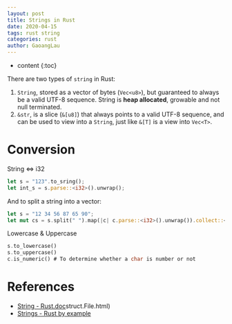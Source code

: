 ```yaml
---
layout: post
title: Strings in Rust
date: 2020-04-15
tags: rust string
categories: rust
author: GaoangLau
---
```

* content
{:toc}


There are two types of `string` in Rust: 



1. `String`, stored as a vector of bytes (`Vec<u8>`), but guaranteed to always be a valid UTF-8 sequence. String is **heap allocated**, growable and not null terminated.
2. `&str`, is a slice (`&[u8]`) that always points to a valid UTF-8 sequence, and can be used to view into a `String`, just like `&[T]` is a view into `Vec<T>`.


# Conversion 
String <=> i32
```rust
let s = "123".to_sring(); 
let int_s = s.parse::<i32>().unwrap(); 
```

And to split a string into a vector:
```rust
let s = "12 34 56 87 65 90"; 
let mut cs = s.split(" ").map(|c| c.parse::<i32>().unwrap()).collect::<Vec<i32>>();
```

Lowercase & Uppercase

```rust
s.to_lowercase() 
s.to_uppercase() 
c.is_numeric() # To determine whether a char is number or not
```



# References

* [String - Rust.doc](https://doc.rust-lang.org/std/string/struct.String.html)struct.File.html)
* [Strings - Rust by example](https://doc.rust-lang.org/rust-by-example/std/str.html)